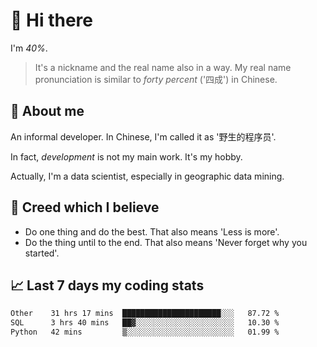 # 👋 Hi there

I'm *40%*.

> It's a nickname and the real name also in a way.
> My real name pronunciation is similar to *forty percent* ('四成') in Chinese.

## :speech_balloon: About me

An informal developer. In Chinese, I'm called it as '野生的程序员'.

In fact, _development_ is not my main work. It's my hobby.

Actually, I'm a data scientist, especially in geographic data mining.

## :see_no_evil: Creed which I believe

- Do one thing and do the best. That also means 'Less is more'.
- Do the thing until to the end. That also means 'Never forget why you started'.

## :chart_with_upwards_trend: Last 7 days my coding stats

<!--START_SECTION:waka-->

```txt
Other    31 hrs 17 mins  ██████████████████████░░░   87.72 %
SQL      3 hrs 40 mins   ██▓░░░░░░░░░░░░░░░░░░░░░░   10.30 %
Python   42 mins         ▒░░░░░░░░░░░░░░░░░░░░░░░░   01.99 %
```

<!--END_SECTION:waka-->
